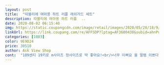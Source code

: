 ```yaml
---
layout: post 
title:  "따블리에 여아용 하트 러플 래쉬가드 세트" 
description: 따블리에 여아용 하트 러플  ..
date: 2020-08-02 06:15:40 
img: https://static.coupangcdn.com/image/retail/images/2020/05/28/18/9/c9db43e6-86b6-416b-ae9c-9ee1dddd97df.jpg 
linkUrl: https://link.coupang.com/re/AFFSDP?lptag=AF3600438&subid=ahnPublicAsk&pageKey=1649089883&itemId=2809823318&vendorItemId=70799378694&traceid=V0-113-1a367cfd2b72d2bc 
categories: [1003] 
color: 9E9D24 
price: 30510 
author: Ask View Shop 
cont:  "109센티 19키로 m사이즈 정사이즈로 딱 좋아요!<br/>너무 이뻐요 울 딸램 이쁘다며 좋아하네요ㅎㅎ<br/>디자인도 예쁘고 원단도 기능성에 자외선차단까지되다보니 딱 보자마자 고민없이 결정했는데 문제는 사이즈더라구요<br/>래쉬가드는 맞게 입는게 기능적으로 좋으니까요<br/>바느질도 꼼꼼하고 러블리한 디자인 파스텔 색상<br/>별 다섯개 중 별 다섯개 재구매의사 있어요^^<br/>사이즈선택에 있어서 고민 좀 했는데 미듐이랑 라지중에 라지로 결정! 하체부분은 딱 맞고 상체부분이 좀  여유있게 맞아 미듐보다 라지로 하길 잘했어요.<br/><br/>소중이 부분도 잘 덧대어 잇어서 위생적으로 좋네여!<br/>약간 좀 까다로운 편이라 마감처리 좀 신경쓰는편인데 꼼꼼하게 만든 티가 나더라구요 신축성도 좋고 아이들 소중이 부분에 천도 덧대있어서 실용성도 굿뜨!!! 간만에 제대로 된 래쉬가드입고 홈터파크에서 재미나게 놀았는데 조만간 자외선 이글이글대는 곳가서 놀아도 괜찮겠어용^^<br/>여름휴가 일찍 가게돼서 부랴부랴 래쉬가드 주문해야 했는데 쿠팡에 로켓배송으로 되는게 딱 있더라구요 ㅎㅎㅎ 반신반의로 급 주문해서 받아봤는데 기대 이상으로 너무 만족스러워요 디자인도 정말 이뻐요 사진보다 실물이 낫네요 ^^ 소재도 보들보들하고 사랑스러운 무드 너모 만족스럽습니당  ෆ<br/>우리딸 이쁘게 잘입힐께요♡<br/>원단도 보드랍고 실물이 더 이쁜데 색감이 진심 미쳤다는거ㅜ 해수욕장가서 이거 입히면 제 딸 한눈에 들어올거같아요^^<br/>현재 111센티, 20.<br/>6키로 정도 되는 7살 딸램.<br/><br/>" 
---
```

